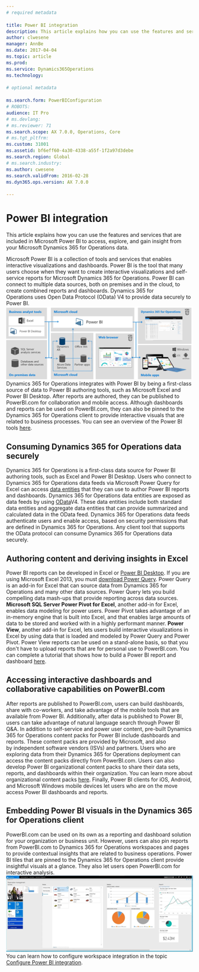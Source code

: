 ```yaml
---
# required metadata

title: Power BI integration
description: This article explains how you can use the features and services that are included in Microsoft Power BI to access, explore, and gain insight from your Microsoft Dynamics 365 for Operations data. 
author: clwesene
manager: AnnBe
ms.date: 2017-04-04
ms.topic: article
ms.prod: 
ms.service: Dynamics365Operations
ms.technology: 

# optional metadata

ms.search.form: PowerBIConfiguration
# ROBOTS: 
audience: IT Pro
# ms.devlang: 
# ms.reviewer: 71
ms.search.scope: AX 7.0.0, Operations, Core
# ms.tgt_pltfrm: 
ms.custom: 31001
ms.assetid: bf6eff60-4a30-4338-a55f-1f2a97d3debe
ms.search.region: Global
# ms.search.industry: 
ms.author: cwesene
ms.search.validFrom: 2016-02-28
ms.dyn365.ops.version: AX 7.0.0

---
```


# Power BI integration

This article explains how you can use the features and services that are included in Microsoft Power BI to access, explore, and gain insight from your Microsoft Dynamics 365 for Operations data. 

Microsoft Power BI is a collection of tools and services that enables interactive visualizations and dashboards. Power BI is the tool that many users choose when they want to create interactive visualizations and self-service reports for Microsoft Dynamics 365 for Operations. Power BI can connect to multiple data sources, both on premises and in the cloud, to create combined reports and dashboards. Dynamics 365 for Operations uses Open Data Protocol (OData) V4 to provide data securely to Power BI. [![powerbioverview](./media/powerbioverview.jpg)](./media/powerbioverview.jpg) Dynamics 365 for Operations integrates with Power BI by being a first-class source of data to Power BI authoring tools, such as Microsoft Excel and Power BI Desktop. After reports are authored, they can be published to PowerBI.com for collaboration and mobile access. Although dashboards and reports can be used on PowerBI.com, they can also be pinned to the Dynamics 365 for Operations client to provide interactive visuals that are related to business processes. You can see an overview of the Power BI tools [here](https://powerbi.microsoft.com/tour).

## Consuming Dynamics 365 for Operations data securely
Dynamics 365 for Operations is a first-class data source for Power BI authoring tools, such as Excel and Power BI Desktop. Users who connect to Dynamics 365 for Operations data feeds via Microsoft Power Query for Excel can access [data entities](..\data-entities\data-entities.md) that they can use to author Power BI reports and dashboards. Dynamics 365 for Operations data entities are exposed as data feeds by using [OData](..\data-entities\odata.md)V4. These data entities include both standard data entities and aggregate data entities that can provide summarized and calculated data in the OData feed. Dynamics 365 for Operations data feeds authenticate users and enable access, based on security permissions that are defined in Dynamics 365 for Operations. Any client tool that supports the OData protocol can consume Dynamics 365 for Operations data securely.

## Authoring content and deriving insights in Excel
Power BI reports can be developed in Excel or [Power BI Desktop](https://powerbi.microsoft.com/en-us/desktop). If you are using Microsoft Excel 2013, you must [download Power Query](http://www.microsoft.com/en-gb/download/details.aspx?id=39379). Power Query is an add-in for Excel that can source data from Dynamics 365 for Operations and many other data sources. Power Query lets you build compelling data mash-ups that provide reporting across data sources. **Microsoft SQL Server Power Pivot for Excel**, another add-in for Excel, enables data modeling for power users. Power Pivot takes advantage of an in-memory engine that is built into Excel, and that enables large amounts of data to be stored and worked with in a highly performant manner. **Power View**, another add-in for Excel, lets users build interactive visualizations in Excel by using data that is loaded and modeled by Power Query and Power Pivot. Power View reports can be used on a stand-alone basis, so that you don't have to upload reports that are for personal use to PowerBI.com. You can complete a tutorial that shows how to build a Power BI report and dashboard [here](create-powerbi-report-dashboard.md).

## Accessing interactive dashboards and collaborative capabilities on PowerBI.com
After reports are published to PowerBI.com, users can build dashboards, share with co-workers, and take advantage of the mobile tools that are available from Power BI. Additionally, after data is published to Power BI, users can take advantage of natural language search through Power BI Q&A. In addition to self-service and power user content, pre-built Dynamics 365 for Operations content packs for Power BI include dashboards and reports. These content packs are provided by Microsoft, and also by independent software vendors (ISVs) and partners. Users who are exploring data from their Dynamics 365 for Operations deployment can access the content packs directly from PowerBI.com. Users can also develop Power BI organizational content packs to share their data sets, reports, and dashboards within their organization. You can learn more about organizational content packs [here](https://powerbi.microsoft.com/en-us/documentation/powerbi-service-organizational-content-packs-introduction/). Finally, Power BI clients for iOS, Android, and Microsoft Windows mobile devices let users who are on the move access Power BI dashboards and reports.

## Embedding Power BI visuals in the Dynamics 365 for Operations client
PowerBI.com can be used on its own as a reporting and dashboard solution for your organization or business unit. However, users can also pin reports from PowerBI.com to Dynamics 365 for Operations workspaces and pages to provide contextual insights that are related to business operations. Power BI tiles that are pinned to the Dynamics 365 for Operations client provide insightful visuals at a glance. They also let users open PowerBI.com for interactive analysis. [![fmclerkworkspacepowerbi](./media/fmclerkworkspacepowerbi.jpg)](./media/fmclerkworkspacepowerbi.jpg) You can learn how to configure workspace integration  in the topic [Configure Power BI integration](configure-power-bi-integration.md).

